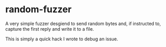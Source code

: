 random-fuzzer
=============

A very simple fuzzer desgiend to send random bytes and, if instructed to, capture the first reply and write it to a file.

This is simply a quick hack I wrote to debug an issue.

